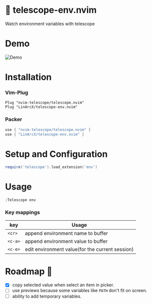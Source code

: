 # :telescope: telescope-env.nvim

Watch environment variables with telescope

# Demo

![Demo](https://user-images.githubusercontent.com/10884422/148600299-b318fe61-93f5-45dd-bea3-31b19426390a.gif)

# Installation

### Vim-Plug

```viml
Plug "nvim-telescope/telescope.nvim"
Plug "LinArcX/telescope-env.nvim"
```

### Packer

```lua
use { "nvim-telescope/telescope.nvim" }
use { "LinArcX/telescope-env.nvim" }
```

# Setup and Configuration

```lua
require('telescope').load_extension('env')
```

# Usage
`:Telescope env`

### Key mappings
| key     | Usage                                           |
|---------|-------------------------------------------------|
| `<cr>`  | append environment name to buffer               |
| `<c-a>` | append environment value to buffer              |
| `<c-e>` | edit environment value(for the current session) |


# Roadmap :blue_car:
- [x] copy selected value when select an item in picker.
- [ ] use previews because some variables like `PATH` don't fit on screen.
- [ ] ability to add temporary variables.
